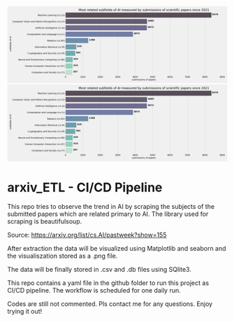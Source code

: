 ![alt_text](https://raw.githubusercontent.com/ThomasKranz/arxiv_ETL/master/results/subject_ai-viz.png?token=GHSAT0AAAAAAB6O34YFAVBWUAMKAHFYFHEGY7TN6XA)
![alt text](https://github.com/ThomasKranz/arxiv_ETL/blob/master/results/subject_ai-viz.png)

# arxiv_ETL - CI/CD Pipeline

This repo tries to observe the trend in AI by scraping the subjects of the submitted papers which are related primary to AI. The library used for scraping is beautifulsoup.

Source: https://arxiv.org/list/cs.AI/pastweek?show=155

After extraction the data will be visualized using Matplotlib and seaborn and the visualiszation stored as a .png file.

The data will be finally stored in .csv and .db files using SQlite3.

This repo contains a yaml file in the github folder to run this project as CI/CD pipeline. The workflow is scheduled for one daily run.

Codes are still not commented. Pls contact me for any questions. Enjoy trying it out!
